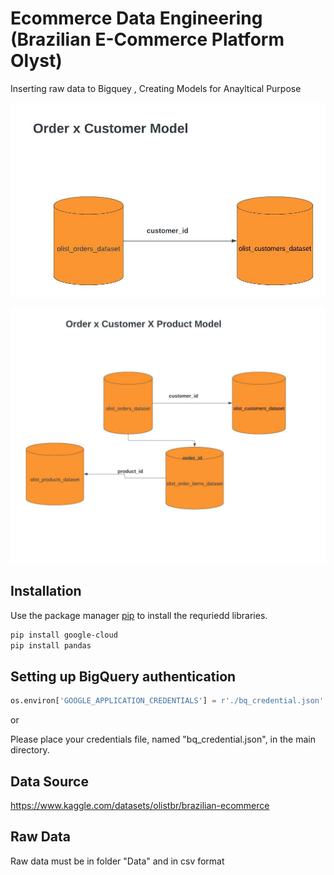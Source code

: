 # Ecommerce Data Engineering (Brazilian E-Commerce Platform Olyst)

Inserting raw data to Bigquey  , Creating Models for Anayltical Purpose

![oc model image](https://github.com/Vishal0540/ecommerce-data-engineering/blob/main/oc.jpeg)

![ocp model image](https://github.com/Vishal0540/ecommerce-data-engineering/blob/main/ocp.jpeg)



## Installation

Use the package manager [pip](https://pip.pypa.io/en/stable/) to install the requriedd libraries.

```bash
pip install google-cloud
pip install pandas
```


## Setting up BigQuery authentication

```python
os.environ['GOOGLE_APPLICATION_CREDENTIALS'] = r'./bq_credential.json'
```
or 

Please place your credentials file, named "bq_credential.json", in the main directory.

## Data Source
https://www.kaggle.com/datasets/olistbr/brazilian-ecommerce

## Raw Data
Raw data must be in folder "Data" and in csv format
